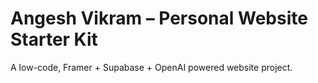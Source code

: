 # Angesh Vikram – Personal Website Starter Kit

A low-code, Framer + Supabase + OpenAI powered website project.
